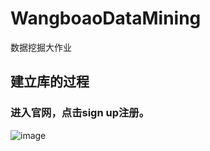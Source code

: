 # WangboaoDataMining
数据挖掘大作业
## 建立库的过程
### 进入官网，点击sign up注册。
![image](https://github.com/HuangGuoLii/WangboaoDataMining/assets/76643849/d8b2ee88-4c0e-4a30-9e20-ee692be0bd1a)
